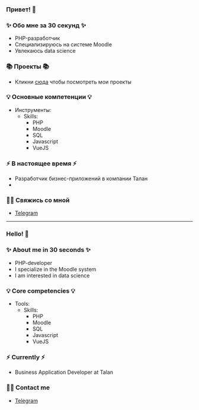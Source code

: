 ### Привет! 👋

### ✨ Обо мне за 30 секунд ✨ 
* PHP-разработчик
* Специализируюсь на системе Moodle
* Увлекаюсь data science

### 📚 Проекты 📚

* Кликни [сюда]() чтобы посмотреть мои проекты

### 💡 Основные компетенции 💡
- Инструменты: 
  - Skills: 
      * PHP
      * Moodle
      * SQL
      * Javascript
      * VueJS

### ⚡️ В настоящее время ⚡️
- Разработчик бизнес-приложений в компании Талан
- 
### 🙌🏻 Свяжись со мной
- [Telegram](https://t.me/Provoker1986)
---

### Hello! 👋

### ✨ About me in 30 seconds ✨ 
* PHP-developer
* I specialize in the Moodle system
* I am interested in data science

### 💡 Core competencies 💡
- Tools: 
  - Skills:
    * PHP
    * Moodle
    * SQL
    * Javascript
    * VueJS

### ⚡️ Currently ⚡️
- Business Application Developer at Talan

### 🙌🏻 Contact me
- [Telegram](https://t.me/Provoker1986)
